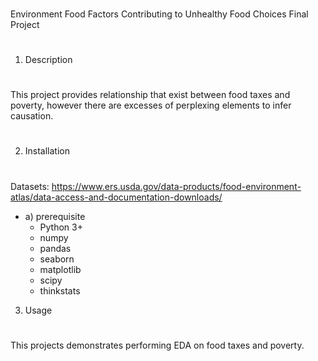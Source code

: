 ###
Environment Food Factors Contributing to Unhealthy Food Choices Final Project
###
#
1) Description
#
This project provides relationship that exist between food taxes and poverty, however there are excesses of perplexing elements to infer causation.  
#
2) Installation
#
Datasets: https://www.ers.usda.gov/data-products/food-environment-atlas/data-access-and-documentation-downloads/
- a) prerequisite
  -  Python 3+
  -  numpy
  -  pandas
  -  seaborn
  -  matplotlib
  -  scipy
  -  thinkstats
3) Usage
#
This projects demonstrates performing EDA on food taxes and poverty.
#
